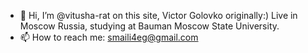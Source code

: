- 👋 Hi, I’m @vitusha-rat on this site, Victor Golovko originally:) Live in Moscow Russia, studying at Bauman Moscow State University.
- 📫 How to reach me: smaili4eg@gmail.com
